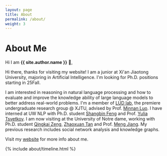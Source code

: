 ```yaml
---
layout: page
title: About
permalink: /about/
weight: 3
---
```

# **About Me**

Hi I am **{{ site.author.name }}** 👋,

Hi there, thanks for visiting my website! I am a junior at Xi'an Jiaotong University, majoring in Artificial Intelligence. I'm looking for Ph.D. positions starting in 25Fall.

I am interested in reasoning in natural language processing and how to evaluate and improve the knowledge ability of large language models to better address real-world problems. I'm a member of [LUD lab](https://luoundergradxjtu.github.io/), the premiere undergraduate research group @ XJTU, advised by Prof. [Minnan Luo](https://gr.xjtu.edu.cn/en/web/minnluo). I have interned at UW NLP with Ph.D. student [Shangbin Feng](https://bunsenfeng.github.io/) and Prof. [Yulia Tsvetkov](https://homes.cs.washington.edu/~yuliats/). I am now visiting at the University of Notre dame, working with Ph.D. student [Qingkai Zeng](https://scholar.google.com/citations?hl=en&user=7qiPINEAAAAJ&view_op=list_works&sortby=pubdate), [Zhaoxuan Tan](https://zhaoxuan.info/) and Prof. [Meng Jiang](http://www.meng-jiang.com/). My previous research includes social network analysis and knowledge graphs.

Visit my [website](https://leopoldwhite.github.io/) for more info about me.

<div class="row">
{% include about/timeline.html %}
</div>
